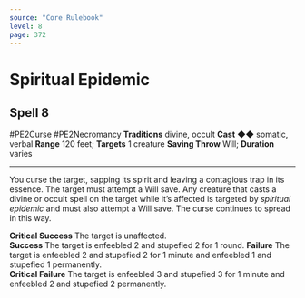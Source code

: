 ```yaml
---
source: "Core Rulebook"
level: 8
page: 372
---
```


# Spiritual Epidemic
## Spell 8
#PE2Curse #PE2Necromancy 
**Traditions** divine, occult
**Cast** ◆◆ somatic, verbal
**Range** 120 feet; **Targets** 1 creature
**Saving Throw** Will; **Duration** varies

-----
You curse the target, sapping its spirit and leaving a contagious trap in its essence. The target must attempt a Will save. Any creature that casts a divine or occult spell on the target while it’s affected is targeted by *spiritual epidemic* and must also attempt a Will save. The curse continues to spread in this way. 

**Critical Success** The target is unaffected.  
**Success** The target is enfeebled 2 and stupefied 2 for 1 round. 
**Failure** The target is enfeebled 2 and stupefied 2 for 1 minute and enfeebled 1 and stupefied 1 permanently.  
**Critical Failure** The target is enfeebled 3 and stupefied 3 for 1 minute and enfeebled 2 and stupefied 2 permanently.